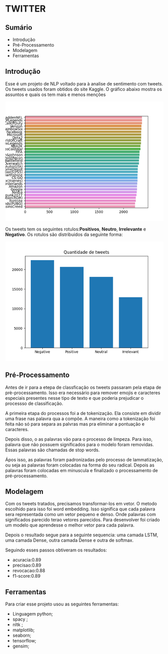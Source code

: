# TWITTER
## Sumário
* Introdução
* Pré-Processamento
* Modelagem
* Ferramentas

## Introdução
Esse é um projeto de NLP voltado para à analise de sentimento com tweets. Os tweets usados foram obtidos do site Kaggle. O gráfico abaixo mostra os assuntos e quais os tem  mais e menos menções

![Assuntos dos tweets](assuntos.png)

Os tweets tem os seguintes rotulos:**Positivos**, **Neutro**, **Irrelevante** e **Negativo**. Os rotulos são distribuidos da seguinte forma:

![Quantidade de tweets](quantidade_de_tweets.png) 

## Pré-Processamento

Antes de ir para a etepa de classficação os tweets passaram pela etapa de prè-processamento. Isso era necessário para remover emojis e caracteres especiais presentes nesse tipo de texto e  que poderia prejudicar o processso de classificação.

A primeira etapa do processos foi a de tokenização. Ela consiste em dividir uma frase nas palavra qua a compõe. A maneira como a tokenização foi feita não só para separa as palvras mas pra eliminar a pontuação e caracteres.

Depois disso, o as palavras vão para o processo de limpeza. Para isso, palavra que não possuem significados para o modelo foram removidas. Essas palavras são chamadas de stop words.

Ápos isso, as palavras foram padronizadas pelo processo de lammatização, ou seja as palavras foram colocadas na forma do  seu  radical. Depois as palavras foram colocadas em minuscula e finalizado o processamento de pré-processamento.

## Modelagem

Com os tweets tratados, precisamos transformar-los em vetor. O metodo escolhido para isso foi word embedding. Isso significa que cada palavra sera representada como um vetor pequeno e denso. Onde palavras com significados parecido terao vetores parecidos. Para desenvolver foi criado um modelo que aprendesse o melhor vetor para cada palavra.

Depois o resultado segue para a seguinte sequencia: uma camada LSTM, uma camada Dense, outra camada Dense e outra de softmax.

Seguindo esses passos obtiveram os resultados:

* acuracia:0.89
* precisao:0.89
* revocacao:0.88
* f1-score:0.89 

## Ferramentas
Para criar esse projeto usou as seguintes ferramentas:

* Linguagem python;
* spacy ;
* nltk ;
* matplotlib;
* seaborn;
* tensorflow;
* gensim;